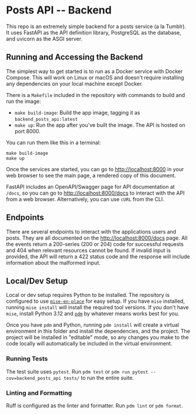 # Posts API -- Backend

This repo is an extremely simple backend for a posts service (a la Tumblr). It uses FastAPI as the API definition library, PostgreSQL as the database, and uvicorn as the ASGI server.

## Running and Accessing the Backend

The simplest way to get started is to run as a Docker service with Docker Compose. This will work on Linux or macOS and doesn't require installing any dependencies on your local machine except Docker.

There is a `Makefile` included in the repository with commands to build and run the image:

* `make build-image`: Build the app image, tagging it as `backend_posts_api:latest`
* `make up`: Run the app after you've built the image. The API is hosted on port 8000.

You can run them like this in a terminal:

```shell
make build-image
make up
```

Once the services are started, you can go to <http://localhost:8000> in your web browser to see the main page, a rendered copy of this document.

FastAPI includes an OpenAPI/Swagger page for API documentation at `/docs`, so you can go to <http://localhost:8000/docs> to interact with the API from a web browser. Alternatively, you can use `cURL` from the CLI.

## Endpoints

There are several endpoints to interact with the applications users and posts. They are all documented on the <http://localhost:8000/docs> page. All the events return a 200-series (200 or 204) code for successful requests and 404 when relevant resources cannot be found. If invalid input is provided, the API will return a 422 status code and the response will include information about the malformed input.

## Local/Dev Setup

Local or dev setup requires Python to be installed. The repository is configured to use [`mise-en-place`](https://mise.jdx.dev/) for easy setup. If you have `mise` installed, running `mise install` will install the required tool versions. If you don't have `mise`, install Python 3.12 and [`pdm`](https://pdm-project.org/en/latest/) by whatever means works best for you.

Once you have `pdm` and Python, running `pdm install` will create a virtual environment in this folder and install the dependencies, and the project. The project will be installed in "editable" mode, so any changes you make to the code locally will automatically be included in the virtual environment.

### Running Tests

The test suite uses `pytest`. Run `pdm test` or `pdm run pytest --cov=backend_posts_api tests/` to run the entire suite.

### Linting and Formatting

Ruff is configured as the linter and formatter. Run `pdm lint` or `pdm format`.
